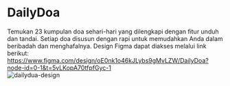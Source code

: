 # DailyDoa

Temukan 23 kumpulan doa sehari-hari yang dilengkapi dengan fitur unduh dan tandai. Setiap doa disusun dengan rapi untuk memudahkan Anda dalam beribadah dan menghafalnya.
Design Figma dapat diakses melalui link berikut:
https://www.figma.com/design/oE0nk1o46kJLybs9gMvLZW/DailyDoa?node-id=0-1&t=5vLKopA70tfpfGyc-1
<br>
![dailydua-design](https://github.com/user-attachments/assets/f7b726b8-59fb-4653-b164-e67726881e0a)
<br>


